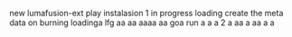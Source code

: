 new lumafusion-ext
play
instalasion 1
in progress
loading
create the meta
data on burning
loadinga
lfg
aa
aa
aaaa
aa
goa
run
a
a
a
2
a
aa
a
aa
a
a
